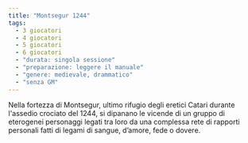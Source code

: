 ```yaml
---
title: "Montsegur 1244"
tags:
  - 3 giocatori
  - 4 giocatori
  - 5 giocatori
  - 6 giocatori
  - "durata: singola sessione"
  - "preparazione: leggere il manuale"
  - "genere: medievale, drammatico"
  - "senza GM"
---
```


Nella fortezza di Montsegur, ultimo rifugio degli eretici Catari durante l'assedio crociato del 1244, si dipanano le vicende di un gruppo di eterogenei personaggi legati tra loro da una complessa rete di rapporti personali fatti di legami di sangue, d’amore, fede o dovere.
